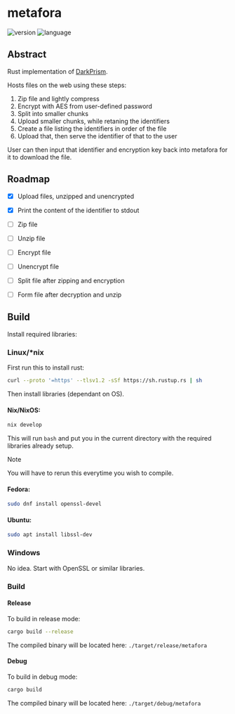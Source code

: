 # metafora

![version](https://img.shields.io/badge/dynamic/toml?url=https%3A%2F%2Fraw.githubusercontent.com%2Fcatdeal3r%2Fmetafora%2Frefs%2Fheads%2Fmain%2FCargo.toml&query=%24.package.version&label=version&style=flat-square)
![language](https://img.shields.io/badge/language-rust-red?style=flat-square)

## Abstract

Rust implementation of [DarkPrism](https://github.com/catdeal3r/darkprism).

Hosts files on the web using these steps:
1. Zip file and lightly compress
2. Encrypt with AES from user-defined password
3. Split into smaller chunks
4. Upload smaller chunks, while retaning the identifiers
5. Create a file listing the identifiers in order of the file
6. Upload that, then serve the identifier of that to the user

User can then input that identifier and encryption key back into metafora for it to download the file.

## Roadmap

- [x] Upload files, unzipped and unencrypted
- [x] Print the content of the identifier to stdout
- [ ] Zip file
- [ ] Unzip file
- [ ] Encrypt file
- [ ] Unencrypt file
- [ ] Split file after zipping and encryption
- [ ] Form file after decryption and unzip


## Build

Install required libraries:

### Linux/*nix

First run this to install rust:

```bash
curl --proto '=https' --tlsv1.2 -sSf https://sh.rustup.rs | sh
```

Then install libraries (dependant on OS).

#### Nix/NixOS:

```bash
nix develop
```

This will run `bash` and put you in the current directory with the required libraries already setup.

> [!Note]
> You will have to rerun this everytime you wish to compile.

#### Fedora:

```bash
sudo dnf install openssl-devel
```

#### Ubuntu:

```bash
sudo apt install libssl-dev
```

### Windows
No idea. Start with OpenSSL or similar libraries.

### Build

#### Release

To build in release mode:
```bash
cargo build --release
```
The compiled binary will be located here: `./target/release/metafora`

#### Debug

To build in debug mode:
```bash
cargo build
```

The compiled binary will be located here: `./target/debug/metafora`
